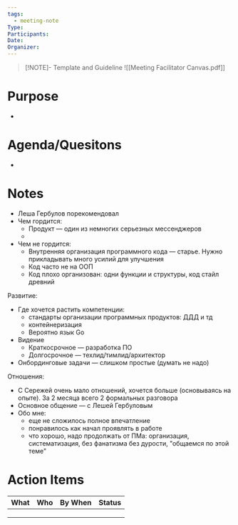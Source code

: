 ```yaml
---
tags:
  - meeting-note
Type: 
Participants: 
Date: 
Organizer:
---
```

> [!NOTE]- Template and Guideline
> ![[Meeting Facilitator Canvas.pdf]]
# Purpose
- 
# Agenda/Quesitons
- 
# Notes
- Леша Гербулов порекомендовал
- Чем гордится:
	- Продукт — один из немногих серьезных мессенджеров
	- 
- Чем не гордится:
	- Внутренняя организация программного кода — старье. Нужно прикладывать много усилий для улучшения
	- Код часто не на ООП
	- Код плохо организован: одни функции и структуры, код стайл древний

Развитие:
- Где хочется растить компетенции:
	- стандарты организации программных продуктов: ДДД и тд
	- контейнеризация
	- Вероятно язык Go
- Видение
	- Краткосрочное — разработка ПО
	- Долгосрочное — техлид/тимлид/архитектор
- Онбординговые задачи — слишком простые (думать не надо)

Отношения:
- С Сережей очень мало отношений, хочется больше (основываясь на опыте). За 2 месяца всего 2 формальных разговора
- Основное общение — с Лешей Гербуловым
- Обо мне:
	- еще не сложилось полное впечатление
	- понравилось как начал проявлять в работе
	- что хорошо, надо продолжать от ПМа: организация, систематизация, без фанатизма без дурости, "общаемся по этой теме"
# Action Items
| What | Who | By When | Status |
| ---- | ---- | ---- | ---- |
|  |  |  |  |
|  |  |  |  |
|  |  |  |  |
